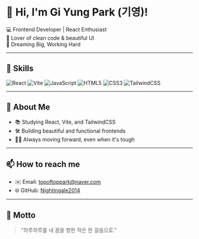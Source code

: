 # 👋 Hi, I'm Gi Yung Park (기영)!

💻 Frontend Developer | React Enthusiast  
🎨 Lover of clean code & beautiful UI  
🌟 Dreaming Big, Working Hard

---

## 🚀 Skills
![React](https://img.shields.io/badge/React-61DAFB?style=for-the-badge&logo=react&logoColor=black)
![Vite](https://img.shields.io/badge/Vite-646CFF?style=for-the-badge&logo=vite&logoColor=white)
![JavaScript](https://img.shields.io/badge/JavaScript-F7DF1E?style=for-the-badge&logo=javascript&logoColor=black)
![HTML5](https://img.shields.io/badge/HTML5-E34F26?style=for-the-badge&logo=html5&logoColor=white)
![CSS3](https://img.shields.io/badge/CSS3-1572B6?style=for-the-badge&logo=css3&logoColor=white)
![TailwindCSS](https://img.shields.io/badge/Tailwind_CSS-38B2AC?style=for-the-badge&logo=tailwind-css&logoColor=white)

---

## 🌱 About Me
- 📚 Studying React, Vite, and TailwindCSS
- 🛠️ Building beautiful and functional frontends
- 🏃‍♀️ Always moving forward, even when it's tough

---

## 📫 How to reach me
- ✉️ Email: [topoftoppark@naver.com](mailto:topoftoppark@naver.com)
- 🌐 GitHub: [Nightingale2014](https://github.com/Nightingale2014)

---

## 🧡 Motto
> "하루하루를 내 꿈을 향한 작은 한 걸음으로."

